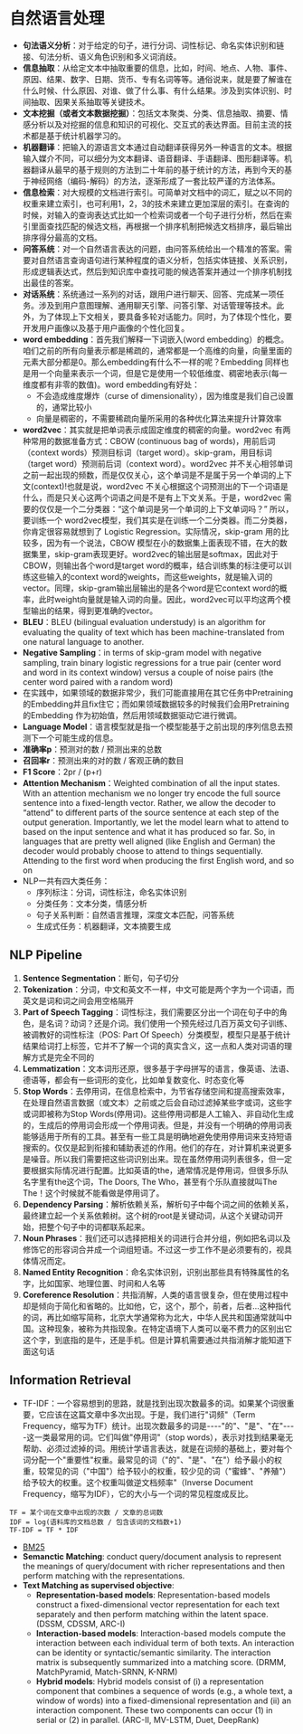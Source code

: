 # 自然语言处理
- **句法语义分析**：对于给定的句子，进行分词、词性标记、命名实体识别和链接、句法分析、语义角色识别和多义词消歧。
- **信息抽取**：从给定文本中抽取重要的信息，比如，时间、地点、人物、事件、原因、结果、数字、日期、货币、专有名词等等。通俗说来，就是要了解谁在什么时候、什么原因、对谁、做了什么事、有什么结果。涉及到实体识别、时间抽取、因果关系抽取等关键技术。
- **文本挖掘（或者文本数据挖掘）**：包括文本聚类、分类、信息抽取、摘要、情感分析以及对挖掘的信息和知识的可视化、交互式的表达界面。目前主流的技术都是基于统计机器学习的。
- **机器翻译**：把输入的源语言文本通过自动翻译获得另外一种语言的文本。根据输入媒介不同，可以细分为文本翻译、语音翻译、手语翻译、图形翻译等。机器翻译从最早的基于规则的方法到二十年前的基于统计的方法，再到今天的基于神经网络（编码-解码）的方法，逐渐形成了一套比较严谨的方法体系。
- **信息检索**：对大规模的文档进行索引。可简单对文档中的词汇，赋之以不同的权重来建立索引，也可利用1，2，3的技术来建立更加深层的索引。在查询的时候，对输入的查询表达式比如一个检索词或者一个句子进行分析，然后在索引里面查找匹配的候选文档，再根据一个排序机制把候选文档排序，最后输出排序得分最高的文档。
- **问答系统**：对一个自然语言表达的问题，由问答系统给出一个精准的答案。需要对自然语言查询语句进行某种程度的语义分析，包括实体链接、关系识别，形成逻辑表达式，然后到知识库中查找可能的候选答案并通过一个排序机制找出最佳的答案。
- **对话系统**：系统通过一系列的对话，跟用户进行聊天、回答、完成某一项任务。涉及到用户意图理解、通用聊天引擎、问答引擎、对话管理等技术。此外，为了体现上下文相关，要具备多轮对话能力。同时，为了体现个性化，要开发用户画像以及基于用户画像的个性化回复。
- **word embedding**：首先我们解释一下词嵌入(word embedding）的概念。咱们之前的所有向量表示都是稀疏的，通常都是一个高维的向量，向量里面的元素大部分都是0。那么embedding有什么不一样的呢？Embedding 同样也是用一个向量来表示一个词，但是它是使用一个较低维度、稠密地表示(每一维度都有非零的数值)。word embedding有好处：
    - 不会造成维度爆炸（curse of dimensionality），因为维度是我们自己设置的，通常比较小
    - 向量是稠密的，不需要稀疏向量所采用的各种优化算法来提升计算效率
- **word2vec**：其实就是把单词表示成固定维度的稠密的向量。word2vec 有两种常用的数据准备方式：CBOW (continuous bag of words)，用前后词（context words）预测目标词（target word）。skip-gram，用目标词（target word）预测前后词（context word）。word2vec 并不关心相邻单词之前一起出现的频数，而是仅仅关心，这个单词是不是属于另一个单词的上下文(context)!也就是说，word2vec 不关心根据这个词预测出的下一个词语是什么，而是只关心这两个词语之间是不是有上下文关系。于是，word2vec 需要的仅仅是一个二分类器：“这个单词是另一个单词的上下文单词吗？”
所以，要训练一个 word2vec模型，我们其实是在训练一个二分类器。而二分类器，你肯定很容易就想到了 Logistic Regression。实际情况，skip-gram 用的比较多，因为有一个说法，CBOW 模型在小的数据集上面表现不错，在大的数据集里，skip-gram表现更好。word2vec的输出层是softmax，因此对于CBOW，则输出各个word是target word的概率，结合训练集的标注便可以训练这些输入的context word的weights，而这些weights，就是输入词的vector。同理，skip-gram输出层输出的是各个word是它context word的概率，此时weight向量就是输入词的向量。因此，word2vec可以平均这两个模型输出的结果，得到更准确的vector。
- **BLEU**：BLEU (bilingual evaluation understudy) is an algorithm for evaluating the quality of text which has been machine-translated from one natural language to another.
- **Negative Sampling**：in terms of skip-gram model with negative sampling, train binary logistic regressions for a true	pair (center word and word in its context window) versus a couple of noise pairs (the center word paired with a random word)
- 在实践中，如果领域的数据非常少，我们可能直接用在其它任务中Pretraining 的Embedding并且fix住它；而如果领域数据较多的时候我们会用Pretraining 的Embedding 作为初始值，然后用领域数据驱动它进行微调。
- **Language Model**：语言模型就是指一个模型能基于之前出现的序列信息去预测下一个可能生成的信息。
- **准确率p**：预测对的数 / 预测出来的总数
- **召回率r**：预测出来的对的数 / 客观正确的数目
- **F1 Score**：2pr / (p+r)
- **Attention Mechanism**：Weighted combination of all the input states. With an attention mechanism we no longer try encode the full source sentence into a fixed-length vector. Rather, we allow the decoder to “attend” to different parts of the source sentence at each step of the output generation. Importantly, we let the model learn what to attend to based on the input sentence and what it has produced so far. So, in languages that are pretty well aligned (like English and German) the decoder would probably choose to attend to things sequentially. Attending to the first word when producing the first English word, and so on
- NLP一共有四大类任务：
    - 序列标注：分词，词性标注，命名实体识别
    - 分类任务：文本分类，情感分析
    - 句子关系判断：自然语言推理，深度文本匹配，问答系统
    - 生成式任务：机器翻译，文本摘要生成

## NLP Pipeline
1. **Sentence Segmentation**：断句，句子切分
2. **Tokenization**：分词，中文和英文不一样，中文可能是两个字为一个词语，而英文是词和词之间会用空格隔开
3. **Part of Speech Tagging**：词性标注，我们需要区分出一个词在句子中的角色，是名词？动词？还是介词。我们使用一个预先经过几百万英文句子训练、被调教好的词性标注（POS: Part Of Speech）分类模型，模型只是基于统计结果给词打上标签，它并不了解一个词的真实含义，这一点和人类对词语的理解方式是完全不同的
4. **Lemmatization**：文本词形还原，很多基于字母拼写的语言，像英语、法语、德语等，都会有一些词形的变化，比如单复数变化、时态变化等
5. **Stop Words**：去停用词，在信息检索中，为节省存储空间和提高搜索效率，在处理自然语言数据（或文本）之前或之后会自动过滤掉某些字或词，这些字或词即被称为Stop Words(停用词)。这些停用词都是人工输入、非自动化生成的，生成后的停用词会形成一个停用词表。但是，并没有一个明确的停用词表能够适用于所有的工具。甚至有一些工具是明确地避免使用停用词来支持短语搜索的。仅仅是起到衔接和辅助表述的作用。他们的存在，对计算机来说更多是噪音。所以我们需要把这些词识别出来。现在虽然停用词列表很多，但一定要根据实际情况进行配置。比如英语的the，通常情况是停用词，但很多乐队名字里有the这个词，The Doors, The Who，甚至有个乐队直接就叫The The！这个时候就不能看做是停用词了。
6. **Dependency Parsing**：解析依赖关系，解析句子中每个词之间的依赖关系，最终建立起一个关系依赖树。这个树的root是关键动词，从这个关键动词开始，把整个句子中的词都联系起来。
7. **Noun Phrases**：我们还可以选择把相关的词进行合并分组，例如把名词以及修饰它的形容词合并成一个词组短语。不过这一步工作不是必须要有的，视具体情况而定。
8. **Named Entity Recognition**：命名实体识别，识别出那些具有特殊属性的名字，比如国家、地理位置、时间和人名等
9. **Coreference Resolution**：共指消解，人类的语言很复杂，但在使用过程中却是倾向于简化和省略的。比如他，它，这个，那个，前者，后者…这种指代的词，再比如缩写简称，北京大学通常称为北大，中华人民共和国通常就叫中国。这种现象，被称为共指现象。在特定语境下人类可以毫不费力的区别出它这个字，到底指的是牛，还是手机。但是计算机需要通过共指消解才能知道下面这句话

## Information Retrieval
- TF-IDF：一个容易想到的思路，就是找到出现次数最多的词。如果某个词很重要，它应该在这篇文章中多次出现。于是，我们进行"词频"（Term Frequency，缩写为TF）统计。出现次数最多的词是----"的"、"是"、"在"----这一类最常用的词。它们叫做"停用词"（stop words），表示对找到结果毫无帮助、必须过滤掉的词。用统计学语言表达，就是在词频的基础上，要对每个词分配一个"重要性"权重。最常见的词（"的"、"是"、"在"）给予最小的权重，较常见的词（"中国"）给予较小的权重，较少见的词（"蜜蜂"、"养殖"）给予较大的权重。这个权重叫做逆文档频率"（Inverse Document Frequency，缩写为IDF），它的大小与一个词的常见程度成反比。
```
TF = 某个词在文章中出现的次数 / 文章的总词数
IDF = log(语料库的文档总数 / 包含该词的文档数+1)
TF-IDF = TF * IDF
```
- [BM25](https://www.jianshu.com/p/1e498888f505)
- **Semanctic Matching**: conduct query/document analysis to represent the meanings of query/document with richer representations and then perform matching with the representations.
- **Text Matching as supervised objective**:
    - **Representation-based models**: Representation-based models construct a fixed-dimensional vector representation for each text separately and then perform matching within the latent space. (DSSM, CDSSM, ARC-I)
    - **Interaction-based models**: Interaction-based models compute the interaction between each individual term of both texts. An interaction can be identity or syntactic/semantic similarity. The interaction matrix is subsequently summarized into a matching score. (DRMM, MatchPyramid, Match-SRNN, K-NRM)
    - **Hybrid models**: Hybrid models consist of (i) a representation component that combines a sequence of words (e.g., a whole text, a window of words) into a fixed-dimensional representation and (ii) an interaction component. These two components can occur (1) in serial or (2) in parallel. (ARC-II, MV-LSTM, Duet, DeepRank)